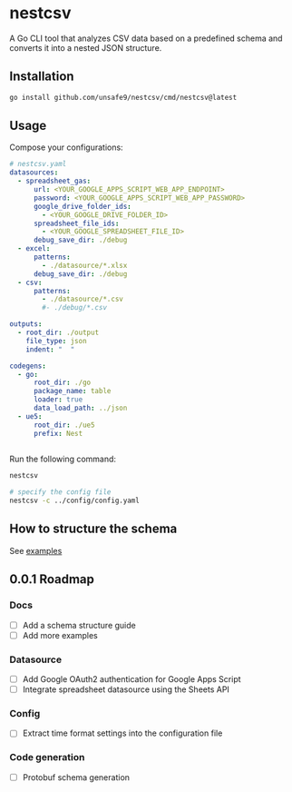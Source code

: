 # nestcsv
A Go CLI tool that analyzes CSV data based on a predefined schema and converts it into a nested JSON structure.

## Installation
```bash
go install github.com/unsafe9/nestcsv/cmd/nestcsv@latest
```

## Usage
Compose your configurations:
```yaml
# nestcsv.yaml
datasources:
  - spreadsheet_gas:
      url: <YOUR_GOOGLE_APPS_SCRIPT_WEB_APP_ENDPOINT>
      password: <YOUR_GOOGLE_APPS_SCRIPT_WEB_APP_PASSWORD>
      google_drive_folder_ids:
        - <YOUR_GOOGLE_DRIVE_FOLDER_ID>
      spreadsheet_file_ids:
        - <YOUR_GOOGLE_SPREADSHEET_FILE_ID>
      debug_save_dir: ./debug
  - excel:
      patterns:
        - ./datasource/*.xlsx
      debug_save_dir: ./debug
  - csv:
      patterns:
        - ./datasource/*.csv
        #- ./debug/*.csv

outputs:
  - root_dir: ./output
    file_type: json
    indent: "  "

codegens:
  - go:
      root_dir: ./go
      package_name: table
      loader: true
      data_load_path: ../json
  - ue5:
      root_dir: ./ue5
      prefix: Nest
    
```

Run the following command:
```bash
nestcsv

# specify the config file
nestcsv -c ../config/config.yaml
```

## How to structure the schema
See [examples](./examples)

## 0.0.1 Roadmap
### Docs
- [ ] Add a schema structure guide
- [ ] Add more examples
### Datasource
- [ ] Add Google OAuth2 authentication for Google Apps Script
- [ ] Integrate spreadsheet datasource using the Sheets API
### Config
- [ ] Extract time format settings into the configuration file
### Code generation
- [ ] Protobuf schema generation
